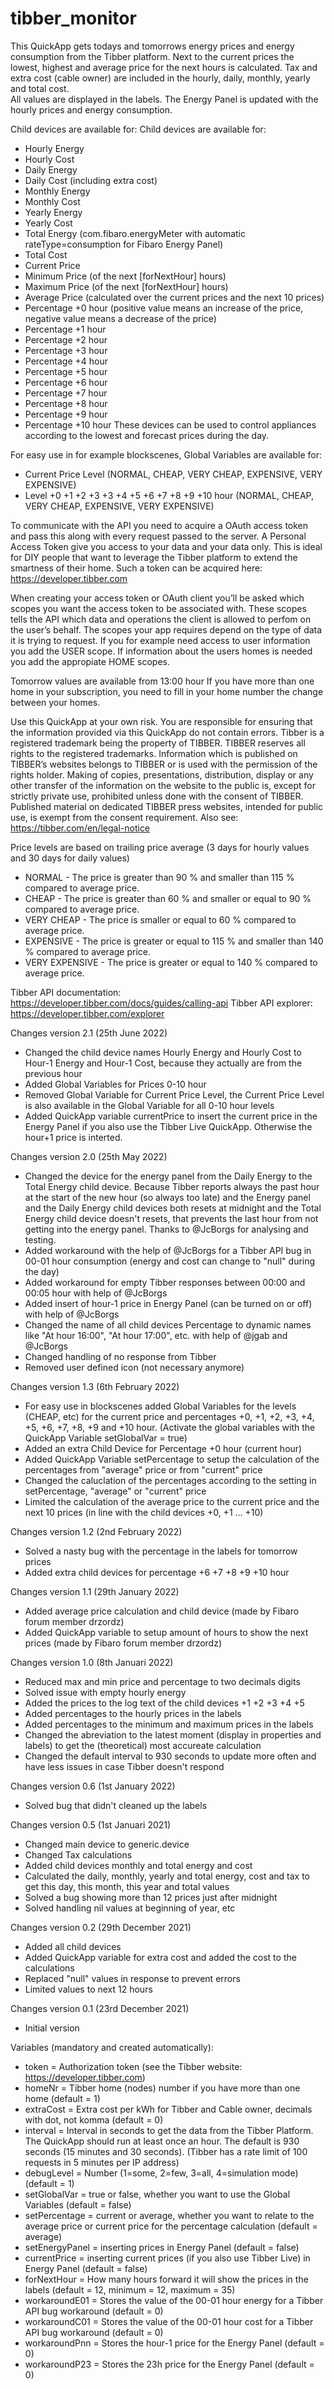 # tibber_monitor

This QuickApp gets todays and tomorrows energy prices and energy consumption from the Tibber platform. 
Next to the current prices the lowest, highest and average price for the next hours is calculated.
Tax and extra cost (cable owner) are included in the hourly, daily, monthly, yearly and total cost.  
All values are displayed in the labels. 
The Energy Panel is updated with the hourly prices and energy consumption. 

Child devices are available for:
Child devices are available for:
- Hourly Energy 
- Hourly Cost
- Daily Energy  
- Daily Cost (including extra cost)
- Monthly Energy 
- Monthly Cost
- Yearly Energy 
- Yearly Cost
- Total Energy (com.fibaro.energyMeter with automatic rateType=consumption for Fibaro Energy Panel)
- Total Cost
- Current Price
- Minimum Price (of the next [forNextHour] hours)
- Maximum Price (of the next [forNextHour] hours)
- Average Price (calculated over the current prices and the next 10 prices)
- Percentage +0 hour (positive value means an increase of the price, negative value means a decrease of the price)
- Percentage +1 hour 
- Percentage +2 hour
- Percentage +3 hour
- Percentage +4 hour
- Percentage +5 hour
- Percentage +6 hour
- Percentage +7 hour
- Percentage +8 hour
- Percentage +9 hour
- Percentage +10 hour
These devices can be used to control appliances according to the lowest and forecast prices during the day. 

For easy use in for example blockscenes, Global Variables are available for:
- Current Price Level (NORMAL, CHEAP, VERY CHEAP, EXPENSIVE, VERY EXPENSIVE)
- Level +0 +1 +2 +3 +3 +4 +5 +6 +7 +8 +9 +10 hour (NORMAL, CHEAP, VERY CHEAP, EXPENSIVE, VERY EXPENSIVE)


To communicate with the API you need to acquire a OAuth access token and pass this along with every request passed to the server.
A Personal Access Token give you access to your data and your data only. 
This is ideal for DIY people that want to leverage the Tibber platform to extend the smartness of their home. 
Such a token can be acquired here: https://developer.tibber.com

When creating your access token or OAuth client you’ll be asked which scopes you want the access token to be associated with. 
These scopes tells the API which data and operations the client is allowed to perfom on the user’s behalf. 
The scopes your app requires depend on the type of data it is trying to request. 
If you for example need access to user information you add the USER scope. 
If information about the users homes is needed you add the appropiate HOME scopes.

Tomorrow values are available from 13:00 hour
If you have more than one home in your subscription, you need to fill in your home number the change between your homes. 

Use this QuickApp at your own risk. You are responsible for ensuring that the information provided via this QuickApp do not contain errors. 
Tibber is a registered trademark being the property of TIBBER. TIBBER reserves all rights to the registered trademarks.
Information which is published on TIBBER’s websites belongs to TIBBER or is used with the permission of the rights holder. 
Making of copies, presentations, distribution, display or any other transfer of the information on the website to the public is, except for strictly private use, prohibited unless done with the consent of TIBBER. 
Published material on dedicated TIBBER press websites, intended for public use, is exempt from the consent requirement.
Also see: https://tibber.com/en/legal-notice

Price levels are based on trailing price average (3 days for hourly values and 30 days for daily values)
- NORMAL - The price is greater than 90 % and smaller than 115 % compared to average price.
- CHEAP - The price is greater than 60 % and smaller or equal to 90 % compared to average price.
- VERY CHEAP -	The price is smaller or equal to 60 % compared to average price.
- EXPENSIVE - The price is greater or equal to 115 % and smaller than 140 % compared to average price.
- VERY EXPENSIVE	- The price is greater or equal to 140 % compared to average price.

Tibber API documentation: https://developer.tibber.com/docs/guides/calling-api
Tibber API explorer: https://developer.tibber.com/explorer


Changes version 2.1 (25th June 2022)
- Changed the child device names Hourly Energy and Hourly Cost to Hour-1 Energy and Hour-1 Cost, because they actually are from the previous hour
- Added Global Variables for Prices 0-10 hour
- Removed Global Variable for Current Price Level, the Current Price Level is also available in the Global Variable for all 0-10 hour levels
- Added QuickApp variable currentPrice to insert the current price in the Energy Panel if you also use the Tibber Live QuickApp. Otherwise the hour+1 price is interted. 


Changes version 2.0 (25th May 2022)
- Changed the device for the energy panel from the Daily Energy to the Total Energy child device. Because Tibber reports always the past hour at the start of the new hour (so always too late) and the Energy panel and the Daily Energy child devices both resets at midnight and the Total Energy child device doesn't resets, that prevents the last hour from not getting into the energy panel. Thanks to @JcBorgs for analysing and testing. 
- Added workaround with the help of @JcBorgs for a Tibber API bug in 00-01 hour consumption (energy and cost can change to "null" during the day) 
- Added workaround for empty Tibber responses between 00:00 and 00:05 hour with help of @JcBorgs
- Added insert of hour-1 price in Energy Panel (can be turned on or off) with help of @JcBorgs
- Changed the name of all child devices Percentage to dynamic names like "At hour 16:00", "At hour 17:00", etc. with  help of @jgab and @JcBorgs
- Changed handling of no response from Tibber
- Removed user defined icon (not necessary anymore)

Changes version 1.3 (6th February 2022)
- For easy use in blockscenes added Global Variables for the levels (CHEAP, etc) for the current price and percentages +0, +1, +2, +3, +4, +5, +6, +7, +8, +9 and +10 hour. (Activate the global variables with the QuickApp Variable setGlobalVar = true)
- Added an extra Child Device for Percentage +0 hour (current hour)
- Added QuickApp Variable setPercentage to setup the calculation of the percentages from "average" price or from "current" price
- Changed the caluclation of the percentages according to the setting in setPercentage, "average" or "current" price
- Limited the calculation of the average price to the current price and the next 10 prices (in line with the child devices +0, +1 ... +10)

Changes version 1.2 (2nd February 2022)
- Solved a nasty bug with the percentage in the labels for tomorrow prices
- Added extra child devices for percentage +6 +7 +8 +9 +10 hour

Changes version 1.1 (29th January 2022)
- Added average price calculation and child device (made by Fibaro forum member drzordz)
- Added QuickApp variable to setup amount of hours to show the next prices (made by Fibaro forum member drzordz)

Changes version 1.0 (8th Januari 2022)
- Reduced max and min price and percentage to two decimals digits 
- Solved issue with empty hourly energy
- Added the prices to the log text of the child devices +1 +2 +3 +4 +5
- Added percentages to the hourly prices in the labels
- Added percentages to the minimum and maximum prices in the labels
- Changed the abreviation to the latest moment (display in properties and labels) to get the (theoretical) most accureate calculation
- Changed the default interval to 930 seconds to update more often and have less issues in case Tibber doesn't respond

Changes version 0.6 (1st January 2022)
- Solved bug that didn't cleaned up the labels 

Changes version 0.5 (1st Januari 2021)
- Changed main device to generic.device
- Changed Tax calculations
- Added child devices monthly and total energy and cost
- Calculated the daily, monthly, yearly and total energy, cost and tax to get this day, this month, this year and total values
- Solved a bug showing more than 12 prices just after midnight
- Solved handling nil values at beginning of year, etc

Changes version 0.2 (29th December 2021)
- Added all child devices
- Added QuickApp variable for extra cost and added the cost to the calculations
- Replaced "null" values in response to prevent errors
- Limited values to next 12 hours

Changes version 0.1 (23rd December 2021)
- Initial version

Variables (mandatory and created automatically): 
- token = Authorization token (see the Tibber website: https://developer.tibber.com)
- homeNr = Tibber home (nodes) number if you have more than one home (default = 1)
- extraCost = Extra cost per kWh for Tibber and Cable owner, decimals with dot, not komma (default = 0)
- interval = Interval in seconds to get the data from the Tibber Platform. The QuickApp should run at least once an hour. The default is 930 seconds (15 minutes and 30 seconds). (Tibber has a rate limit of 100 requests in 5 minutes per IP address)
- debugLevel = Number (1=some, 2=few, 3=all, 4=simulation mode) (default = 1)
- setGlobalVar = true or false, whether you want to use the Global Variables (default = false)
- setPercentage = current or average, whether you want to relate to the average price or current price for the percentage calculation (default = average)
- setEnergyPanel = inserting prices in Energy Panel (default = false)
- currentPrice = inserting current prices (if you also use Tibber Live) in Energy Panel (default = false)
- forNextHour = How many hours forward it will show the prices in the labels (default = 12, minimum = 12, maximum = 35)
- workaroundE01 = Stores the value of the 00-01 hour energy for a Tibber API bug workaround (default = 0)
- workaroundC01 = Stores the value of the 00-01 hour cost for a Tibber API bug workaround (default = 0)
- workaroundPnn = Stores the hour-1 price for the Energy Panel (default = 0)
- workaroundP23 = Stores the 23h price for the Energy Panel (default = 0)
